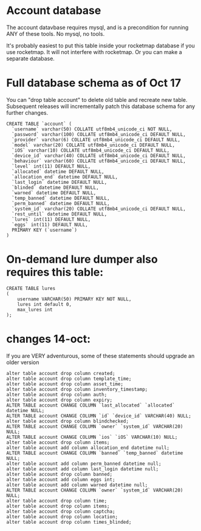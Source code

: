 Account database
======

The account datavbase requires mysql, and is a precondition for running ANY of these tools. No mysql, no tools.

It's probably easiest to put this table inside your rocketmap database if you use rocketmap. It will not
interfere with rocketmap. Or you can make a separate database.

Full database schema as of Oct 17
===============

You can "drop table account" to delete old table and recreate new table. Subsequent releases will
incrementally patch this database schema for any further changes.

```
CREATE TABLE `account` (
  `username` varchar(50) COLLATE utf8mb4_unicode_ci NOT NULL,
  `password` varchar(100) COLLATE utf8mb4_unicode_ci DEFAULT NULL,
  `provider` varchar(6) COLLATE utf8mb4_unicode_ci DEFAULT NULL,
  `model` varchar(20) COLLATE utf8mb4_unicode_ci DEFAULT NULL,
  `iOS` varchar(10) COLLATE utf8mb4_unicode_ci DEFAULT NULL,
  `device_id` varchar(40) COLLATE utf8mb4_unicode_ci DEFAULT NULL,
  `behaviour` varchar(60) COLLATE utf8mb4_unicode_ci DEFAULT NULL,
  `level` int(11) DEFAULT NULL,
  `allocated` datetime DEFAULT NULL,
  `allocation_end` datetime DEFAULT NULL,
  `last_login` datetime DEFAULT NULL,
  `blinded` datetime DEFAULT NULL,
  `warned` datetime DEFAULT NULL,
  `temp_banned` datetime DEFAULT NULL,
  `perm_banned` datetime DEFAULT NULL,
  `system_id` varchar(20) COLLATE utf8mb4_unicode_ci DEFAULT NULL,
  `rest_until` datetime DEFAULT NULL,
  `lures` int(11) DEFAULT NULL,
  `eggs` int(11) DEFAULT NULL,
  PRIMARY KEY (`username`)
)
```

On-demand lure dumper also requires this table:
===============
```
CREATE TABLE lures
(
    username VARCHAR(50) PRIMARY KEY NOT NULL,
    lures int default 0,
    max_lures int
);
```


changes 14-oct:
=======
If you are VERY adventurous, some of these statements should upgrade an older version

```
alter table account drop column created;
alter table account drop column template_time;
alter table account drop column asset_time;
alter table account drop column inventory_timestamp;
alter table account drop column auth;
alter table account drop column expiry;
ALTER TABLE account CHANGE COLUMN `last_allocated` `allocated` datetime NULL;
ALTER TABLE account CHANGE COLUMN `id` `device_id` VARCHAR(40) NULL;
alter table account drop column blindchecked;
ALTER TABLE account CHANGE COLUMN `owner` `system_id` VARCHAR(20) NULL;
ALTER TABLE account CHANGE COLUMN `ios` `iOS` VARCHAR(10) NULL;
alter table account drop column items;
alter table account add column allocation_end datetime null;
ALTER TABLE account CHANGE COLUMN `banned` `temp_banned` datetime NULL;
alter table account add column perm_banned datetime null;
alter table account add column last_login datetime null;
alter table account drop column banned;
alter table account add column eggs int;
alter table account add column warned datetime null;
ALTER TABLE account CHANGE COLUMN `owner` `system_id` VARCHAR(20) NULL;
alter table account drop column time;
alter table account drop column items;
alter table account drop column captcha;
alter table account drop column location;
alter table account drop column times_blinded;

```




